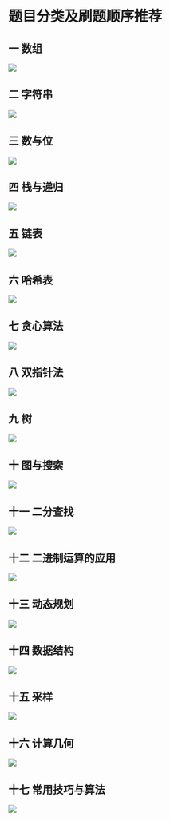 # 题目分类及刷题顺序推荐

## 一 数组
<img decoding="async" src="image/1.webp">

## 二 字符串
<img decoding="async" src="image/2.webp">

## 三 数与位
<img decoding="async" src="image/3.webp">

## 四 栈与递归
<img decoding="async" src="image/4.webp">

## 五 链表
<img decoding="async" src="image/5.webp">

## 六 哈希表
<img decoding="async" src="image/6.webp">

## 七 贪心算法
<img decoding="async" src="image/7.webp">

## 八 双指针法
<img decoding="async" src="image/8.webp">

## 九 树
<img decoding="async" src="image/9.webp">

## 十 图与搜索
<img decoding="async" src="image/10.webp">

## 十一 二分查找
<img decoding="async" src="image/11.webp">

## 十二 二进制运算的应用
<img decoding="async" src="image/12.webp">

## 十三 动态规划
<img decoding="async" src="image/13.webp">

## 十四 数据结构
<img decoding="async" src="image/14.webp">

## 十五 采样
<img decoding="async" src="image/15.webp">

## 十六 计算几何
<img decoding="async" src="image/16.webp">

## 十七 常用技巧与算法
<img decoding="async" src="image/17.webp">
